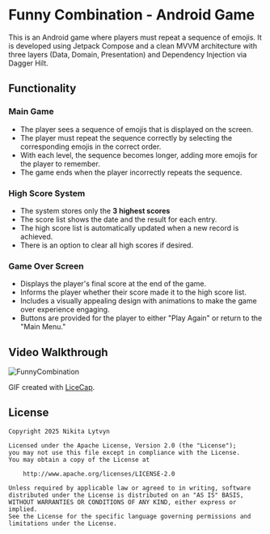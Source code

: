 # Funny Combination - Android Game

This is an Android game where players must repeat a sequence of emojis. It is developed using Jetpack Compose and a clean MVVM architecture with three layers (Data, Domain, Presentation) and Dependency Injection via Dagger Hilt.

## Functionality

### Main Game
- The player sees a sequence of emojis that is displayed on the screen.
- The player must repeat the sequence correctly by selecting the corresponding emojis in the correct order.
- With each level, the sequence becomes longer, adding more emojis for the player to remember.
- The game ends when the player incorrectly repeats the sequence.

### High Score System
- The system stores only the **3 highest scores**
- The score list shows the date and the result for each entry.
- The high score list is automatically updated when a new record is achieved.
- There is an option to clear all high scores if desired.

### Game Over Screen
- Displays the player's final score at the end of the game.
- Informs the player whether their score made it to the high score list.
- Includes a visually appealing design with animations to make the game over experience engaging.
- Buttons are provided for the player to either "Play Again" or return to the "Main Menu."

## Video Walkthrough


![FunnyCombination]((https://media4.giphy.com/media/v1.Y2lkPTc5MGI3NjExNmFkZmJxMjhzYzk2Z2YyaTZ3ODFzcWR5aHZncWttaG9zcmhyZTg5diZlcD12MV9pbnRlcm5hbF9naWZfYnlfaWQmY3Q9Zw/a1uRnFK2N3sVJ1vnhO/giphy.gif))


GIF created with [LiceCap](http://www.cockos.com/licecap/).

## License

    Copyright 2025 Nikita Lytvyn

    Licensed under the Apache License, Version 2.0 (the "License");
    you may not use this file except in compliance with the License.
    You may obtain a copy of the License at

        http://www.apache.org/licenses/LICENSE-2.0

    Unless required by applicable law or agreed to in writing, software
    distributed under the License is distributed on an "AS IS" BASIS,
    WITHOUT WARRANTIES OR CONDITIONS OF ANY KIND, either express or implied.
    See the License for the specific language governing permissions and
    limitations under the License.
